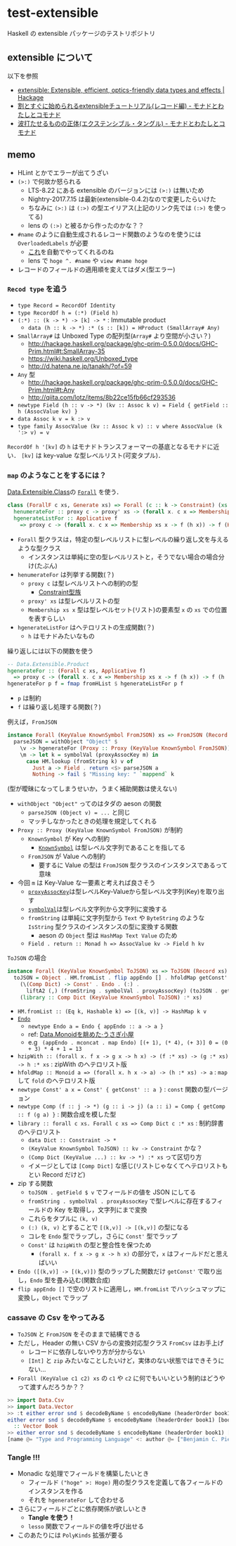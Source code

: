 # test-extensible

Haskell の extensible パッケージのテストリポジトリ

## extensible について

以下を参照

- [extensible: Extensible, efficient, optics-friendly data types and effects | Hackage](https://hackage.haskell.org/package/extensible)
- [割とすぐに始められるextensibleチュートリアル(レコード編) - モナドとわたしとコモナド](http://fumieval.hatenablog.com/entry/2016/10/10/000011)
- [波打たせるものの正体(エクステンシブル・タングル) - モナドとわたしとコモナド](http://fumieval.hatenablog.com/entry/2016/12/18/181540)

## memo

* HLint とかでエラーが出てうざい
* `(>:)` で何故か怒られる
    * LTS-8.22 にある extensible のバージョンには `(>:)` は無いため
    * Nightry-2017.7.15 は最新(extensible-0.4.2)なので変更したらいけた
    * ちなみに `(>:)` は `(:>)` の型エイリアス(上記のリンク先では `(:>)` を使ってる)
    * lens の `(:>)` と被るから作ったのかな？？
* `#name` のように自動生成されるレコード関数のようなのを使うには `OverloadedLabels` が必要
    * [これ](http://d.hatena.ne.jp/kazu-yamamoto/20160114/1452735514)を自動でやってくれるのね
    * lens で `hoge ^. #name` や `view #name hoge`
* レコードのフィールドの適用順を変えてはダメ(型エラー)

### `Recod type` を追う

* `type Record = RecordOf Identity`
* `type RecordOf h = (:*) (Field h)`
* `(:*) :: (k -> *) -> [k] -> *` : Immutable product
    * `data (h :: k -> *) :* (s :: [k]) = HProduct (SmallArray# Any)`
* `SmallArray#` は Unboxed Type の配列型(`Array#` より空間が小さい？)
    * http://hackage.haskell.org/package/ghc-prim-0.5.0.0/docs/GHC-Prim.html#t:SmallArray-35
    * https://wiki.haskell.org/Unboxed_type
    * http://d.hatena.ne.jp/tanakh/?of=59
* `Any` 型
    * http://hackage.haskell.org/package/ghc-prim-0.5.0.0/docs/GHC-Prim.html#t:Any
    * http://qiita.com/lotz/items/8b22ce15fb66cf293536
* `newtype Field (h :: v -> *) (kv :: Assoc k v) = Field { getField :: h (AssocValue kv) }`
* `data Assoc k v = k :> v`
* `type family AssocValue (kv :: Assoc k v) :: v where AssocValue (k ':> v) = v`

`RecordOf h '[kv]` の `h` はモナドトランスフォーマーの基底となるモナドに近い．
`[kv]` は key-value な型レベルリスト(可変タプル)．

### `map` のようなことをするには？

[Data.Extensible.Class](https://hackage.haskell.org/package/extensible-0.4.2/docs/Data-Extensible-Class.html)の [`Forall`](https://hackage.haskell.org/package/extensible-0.4.2/docs/Data-Extensible-Class.html#t:Forall) を使う．

```haskell
class (ForallF c xs, Generate xs) => Forall (c :: k -> Constraint) (xs :: [k]) where
  henumerateFor :: proxy c -> proxy' xs -> (forall x. c x => Membership xs x -> r -> r) -> r -> r
  hgenerateListFor :: Applicative f
    => proxy c -> (forall x. c x => Membership xs x -> f (h x)) -> f (HList h xs)
```


* `Forall` 型クラスは，特定の型レベルリストに型レベルの繰り返し文を与えるような型クラス
    * インスタンスは単純に空の型レベルリストと，そうでない場合の場合分け(たぶん)  
* `henumerateFor` は列挙する関数(？)
    * `proxy c` は型レベルリストへの制約の型
        * [Constraint型族](https://github.com/shiatsumat/wiwinwlh-jp/wiki/%E5%9E%8B%E6%97%8F#constraint-kinds)
    * `proxy' xs` は型レベルリストの型
    * `Membership xs x` 型は型レベルセット(リスト)の要素型 `x` の `xs` での位置を表すらしい
* `hgenerateListFor` はへテロリストの生成関数(？)
    * `h` はモナドみたいなもの

繰り返しには以下の関数を使う

```haskell
-- Data.Extensible.Product
hgenerateFor :: (Forall c xs, Applicative f)
  => proxy c -> (forall x. c x => Membership xs x -> f (h x)) -> f (h :* xs)
hgenerateFor p f = fmap fromHList $ hgenerateListFor p f
```

* `p` は制約
* `f` は繰り返し処理する関数(？)

例えば，`FromJSON`

```haskell
instance Forall (KeyValue KnownSymbol FromJSON) xs => FromJSON (Record xs) where
  parseJSON = withObject "Object" $
    \v -> hgenerateFor (Proxy :: Proxy (KeyValue KnownSymbol FromJSON)) $
    \m -> let k = symbolVal (proxyAssocKey m) in
      case HM.lookup (fromString k) v of
        Just a -> Field . return <$> parseJSON a
        Nothing -> fail $ "Missing key: " `mappend` k
```

(型が曖昧になってしまうせいか，うまく補助関数は使えない)

* `withObject "Object"` ってのはタダの aeson の関数
    * `parseJSON (Object v) = ...` と同じ
    * マッチしなかったときの処理を規定してくれる
* `Proxy :: Proxy (KeyValue KnownSymbol FromJSON)` が制約
    * `KnownSymbol` が Key への制約
        * [`KnownSymbol`](https://hackage.haskell.org/package/base-4.9.0.0/docs/GHC-TypeLits.html#t:KnownSymbol) は型レベル文字列であることを指してる
    * `FromJSON` が Value への制約
        * 要するに Value の型は `FromJSON` 型クラスのインスタンスであるって意味
* 今回 `m` は Key-Value な一要素と考えれば良さそう
    * [`proxyAssocKey`](https://hackage.haskell.org/package/extensible-0.4.2/docs/Data-Extensible-Field.html#v:proxyAssocKey)は型レベルKey-Valueから型レベル文字列(Key)を取り出す
    * [`symbolVal`](https://hackage.haskell.org/package/base-4.9.0.0/docs/GHC-TypeLits.html#v:symbolVal)は型レベル文字列から文字列に変換する
    * `fromString` は単純に文字列型から `Text` や `ByteString` のような `IsString` 型クラスのインスタンスの型に変換する関数
        * aeson の `Object` 型は `HashMap Text Value` のため
    * `Field . return :: Monad h => AssocValue kv -> Field h kv`

`ToJSON` の場合

```haskell
instance Forall (KeyValue KnownSymbol ToJSON) xs => ToJSON (Record xs) where
  toJSON = Object . HM.fromList . flip appEndo [] . hfoldMap getConst' . hzipWith
    (\(Comp Dict) -> Const' . Endo . (:) .
      liftA2 (,) (fromString . symbolVal . proxyAssocKey) (toJSON . getField))
    (library :: Comp Dict (KeyValue KnownSymbol ToJSON) :* xs)
```

* `HM.fromList :: (Eq k, Hashable k) => [(k, v)] -> HashMap k v`
* [`Endo`](https://hackage.haskell.org/package/base-4.9.1.0/docs/Data-Monoid.html#t:Endo)
    * `newtype Endo a = Endo { appEndo :: a -> a }`
    * ref: [Data.Monoidを眺めた·うさぎ小屋](https://kimiyuki.net/blog/2014/12/16/about-data-monoid/)
    * e.g ` (appEndo . mconcat . map Endo) [(+ 1), (* 4), (+ 3)] 0 = (0 + 3) * 4 + 1 = 13`
* `hzipWith :: (forall x. f x -> g x -> h x) -> (f :* xs) -> (g :* xs) -> h :* xs` : zipWith のへテロリスト版
* `hfoldMap :: Monoid a => (forall x. h x -> a) -> (h :* xs) -> a` : `map` して `fold` のへテロリスト版
* `newtype Const' a x = Const' { getConst' :: a }` : `const` 関数の型バージョン
* `newtype Comp (f :: j -> *) (g :: i -> j) (a :: i) = Comp { getComp :: f (g a) }` : 関数合成を模した型
* `library :: forall c xs. Forall c xs => Comp Dict c :* xs` : 制約辞書のへテロリスト
    * `data Dict :: Constraint -> *`
    * `(KeyValue KnownSymbol ToJSON) :: kv -> Constraint` かな？
    * `(Comp Dict (KeyValue ...) :: kv -> *) :* xs` って区切り方
    * イメージとしては `[Comp Dict]` な感じ(リストじゃなくてヘテロリストもとい Record だけど)
* zip する関数
    * `toJSON . getField $ v` でフィールドの値を JSON にしてる
    * `fromString . symbolVal . proxyAssocKey` で型レベルに存在するフィールドの Key を取得し，文字列にまで変換
    * これらをタプルに `(k, v)`
    * `(:) (k, v)` とすることで `[(k,v)] -> [(k,v)]` の型になる
    * コレを `Endo` 型でラップし，さらに `Const'` 型でラップ
    * `Const'` は `hzipWith` の型と整合性を保つため
         * `(forall x. f x -> g x -> h x)` の部分で，`x` はフィールドだと思えばいい
* `Endo ([(k,v)] -> [(k,v)])` 型のラップした関数だけ `getConst'` で取り出し，`Endo` 型を畳み込む(関数合成)
* `flip appEndo []` で空のリストに適用し，`HM.fromList` でハッシュマップに変換し，`Object` でラップ   

### cassave の Csv をやってみる

* `ToJSON` と `FromJSON` をそのままで結構できる
* ただし，Header の無い CSV からの変換対応型クラス `FromCsv` はお手上げ
    * レコードに依存しないやり方が分からない
    * `[Int]` と `zip` みたいなことしたいけど，実体のない状態ではできそうにない...
* `Forall (KeyValue c1 c2) xs` の `c1` や `c2` に何でもいいという制約はどうやって渡すんだろうか？？

```haskell
>> import Data.Csv
>> import Data.Vector
>> :t either error snd $ decodeByName $ encodeByName (headerOrder book1) [book1,book2] :: Vector Book
either error snd $ decodeByName $ encodeByName (headerOrder book1) [book1,book2] :: Vector Book
  :: Vector Book
>> either error snd $ decodeByName $ encodeByName (headerOrder book1) [book1,book2] :: Vector Book
[name @= "Type and Programming Language" <: author @= ["Benjamin C. Pierce"] <: date @= "January 2002" <: isbm @= "9780262162098" <: price @= 95.0 <: nil,name @= "Structure and Interpretation of Computer Programs" <: author @= ["Harold Abelson","Gerald Jay Sussman","Julie Sussman"] <: date @= "July 1996" <: isbm @= "9780262510875" <: price @= 55.0 <: nil]
``` 

### Tangle !!!

- Monadic な処理でフィールドを構築したいとき
    - フィールド `("hoge" >: Hoge)` 用の型クラスを定義して各フィールドのインスタンスを作る
    - それを `hgenerateFor` して合わせる
- さらにフィールドごとに依存関係が欲しいとき
    - **Tangle を使う！**
    - `lesso` 関数でフィールドの値を呼び出せる
- このあたりには `PolyKinds` 拡張が要る

